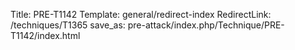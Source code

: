 Title: PRE-T1142
Template: general/redirect-index
RedirectLink: /techniques/T1365
save_as: pre-attack/index.php/Technique/PRE-T1142/index.html